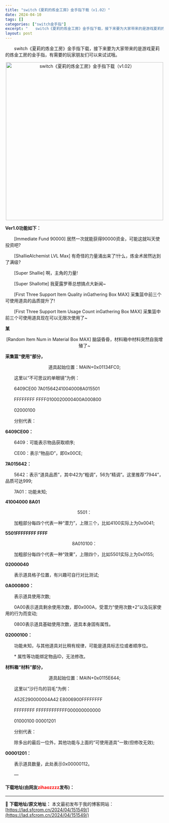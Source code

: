 ```yaml
---
title: "switch《夏莉的炼金工房》金手指下载（v1.02）"
date: 2024-04-10
tags: []
categories: ["switch金手指"]
excerpt: "　　switch《夏莉的炼金工房》金手指下载，接下来要为大家带来的是游戏夏莉的炼金工房的金手指，有需要的玩家朋友们可以来试试哦。 Ver1.0功能如下： 　　[Immediate Fund 90000] 居然一次就能获得90000资金，可能这就叫天使投资吧? 　　[ShallieAlchemist &hellip;"
layout: post
---
```


 <p>　　switch《夏莉的炼金工房》金手指下载，接下来要为大家带来的是游戏夏莉的炼金工房的金手指，有需要的玩家朋友们可以来试试哦。</p> <p align="center"><img align="" border="0" src="https://lad.sfcrom.cn/wp-content/uploads/2024/04/20240409_6615d53123b5b.webp" width="500" alt="switch《夏莉的炼金工房》金手指下载（v1.02）" /></p> <p><strong>Ver1.0功能如下：</strong></p> <p>　　[Immediate Fund 90000] 居然一次就能获得90000资金，可能这就叫天使投资吧?</p> <p>　　[ShallieAlchemist LVL Max] 有奇怪的力量涌出来了!什么，炼金术居然达到了满级?</p> <p>　　[Super Shallie] 啊，主角的力量!</p> <p>　　[Super Shallotte] 我夏露罗蒂总想搞点大新闻~</p> <p>　　[First Three Support Item Quality inGathering Box MAX] 采集篮中前三个可使用道具的品质提升了!</p> <p>　　[First Three Support Item Usage Count inGathering Box MAX] 采集篮中前三个可使用道具现在可以无限次使用了~</p> <p><strong>某</strong></p> <p align="center">[Random Item Num in Material Box MAX] 脑袋昏昏，材料箱中材料突然自我增殖了~</p> <p><strong>采集篮&ldquo;使用&rdquo;部分，</strong></p> <p align="center">道具起始位置：MAIN+0x01134FC0;</p> <p>　　这里以&ldquo;不可思议的单眼镜&rdquo;为例：</p> <p>　　6409CE00 7A015642410040008A015501</p> <p>　　FFFFFFFF FFFF0100020000400A000800</p> <p>　　02000100</p> <p>　　分别代表：</p> <p><strong>6409CE00：</strong></p> <p>　　6409：可能表示物品获取顺序;</p> <p>　　CE00：表示&ldquo;物品ID&rdquo;，即0x00CE;</p> <p><strong>7A015642：</strong></p> <p>　　5642：表示&ldquo;道具品质&rdquo;，其中42为&ldquo;粗调&rdquo;，56为&ldquo;精调&rdquo;。这里推荐&ldquo;7944&rdquo;，品质可达999;</p> <p>　　7A01：功能未知;</p> <p><strong>41004000 8A01</strong></p> <p align="center">5501：</p> <p>　　加粗部分每四个代表一种&ldquo;潜力&rdquo;，上限三个，比如4100实际上为0x0041;</p> <p><strong>5501FFFFFFFF FFFF</strong></p> <p align="center">8A010100：</p> <p>　　加粗部分每四个代表一种&ldquo;效果&rdquo;，上限四个，比如5501实际上为0x0155;</p> <p><strong>02000040</strong></p> <p>　　表示道具格子位置，有兴趣可自行对比测试;</p> <p><strong>0A000800：</strong></p> <p>　　表示道具使用次数;</p> <p>　　0A00表示道具剩余使用次数，即0x000A，受潜力&ldquo;使用次数+2&rdquo;以及玩家使用的行为而变动;</p> <p>　　0800表示道具基础使用次数，道具本身固有属性。</p> <p><strong>02000100：</strong></p> <p>　　功能未知，与其他道具对比稍有规律，可能是道具标志位或者顺序位。</p> <p>　　* 属性等功能绑定物品ID，无法修改。</p> <p><strong>材料箱&ldquo;材料&rdquo;部分，</strong></p> <p align="center">道具起始位置：MAIN+0x0115E644;</p> <p>　　这里以&ldquo;沙行鸟的羽毛&rdquo;为例：</p> <p>　　A52E290000004A42 E8006900FFFFFFFF</p> <p>　　FFFFFFFF FFFFFFFFFFFF000000000000</p> <p>　　01000100 00001201</p> <p>　　分别代表：</p> <p>　　除多出的最后一位外，其他功能与上面的&ldquo;可使用道具&rdquo;一致(但修改无效);</p> <p><strong>00001201：</strong></p> <p>　　表示道具数量，此处表示0x00000112。</p> <p>　　&mdash;</p> <p><h4>下载地址(由网友<font color="red">zihaozzzz</font>发布)：</h4></p> 

---
📖 **下载地址/原文地址：** 本文最初发布于我的博客网站：[https://lad.sfcrom.cn/2024/04/151549/](https://lad.sfcrom.cn/2024/04/151549/)
